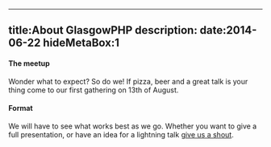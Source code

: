 ----
title:About GlasgowPHP
description: 
date:2014-06-22
hideMetaBox:1
----

#### The meetup
Wonder what to expect? So do we! If pizza, beer and a great talk is 
your thing come to our first gathering on 13th of August.

#### Format
We will have to see what works best as we go. Whether you want to give a full
presentation, or have an idea for a lightning talk [give us a shout][1].

[1]:/becomeaspeaker